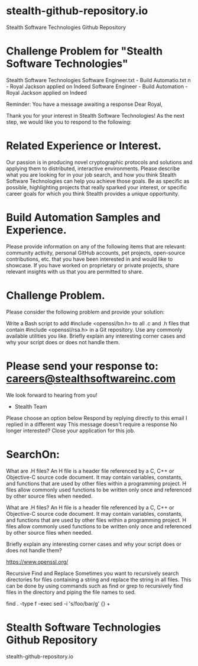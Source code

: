 # stealth-github-repository.io
Stealth Software Technologies Github Repository


# Challenge Problem for "Stealth Software Technologies"


Stealth Software Technologies Software Engineer.txt - Build Automatio.txt  n - Royal Jackson applied on Indeed
Software Engineer - Build Automation - Royal Jackson applied on Indeed


Reminder: You have a message awaiting a response
Dear Royal,

Thank you for your interest in Stealth Software Technologies! As the next step, we would 
like you to respond to the following:

# Related Experience or Interest.
Our passion is in producing novel cryptographic protocols and solutions and applying them to 
distributed, interactive environments. Please describe what you are looking for in your job 
search, and how you think Stealth Software Technologies can help you achieve those goals. 
Be as specific as possible, highlighting projects that really sparked your interest, or specific 
career goals for which you think Stealth provides a unique opportunity.

# Build Automation Samples and Experience.
Please provide information on any of the following items that are relevant: community activity, 
personal GitHub accounts, pet projects, open-source contributions, etc. that you have been 
interested in and would like to showcase. If you have worked on proprietary or private projects, 
share relevant insights with us that you are permitted to share.

# Challenge Problem.
Please consider the following problem and provide your solution:

Write a Bash script to add #include <openssl/bn.h> to all .c and .h files that 
contain #include <openssl/rsa.h> in a Git repository. 
Use any commonly available utilities you like. 
Briefly explain any interesting corner cases and why 
your script does or does not handle them.

# Please send your response to: careers@stealthsoftwareinc.com

We look forward to hearing from you!

- Stealth Team

 
Please choose an option below
Respond by replying directly to this email
I replied in a different way
This message doesn't require a response
No longer interested? Close your application for this job.

# SearchOn:
What are .H files?
An H file is a header file referenced by a C, C++ or Objective-C source code document.
It may contain variables, constants, and functions that are used by other files within a 
programming project. H files allow commonly used functions to be written only once and 
referenced by other source files when needed.

What are .H files?
An H file is a header file referenced by a C, C++ or Objective-C source code document. 
It may contain variables, constants, and functions that are used by other files within a 
programming project. H files allow commonly used functions to be written only once and 
referenced by other source files when needed.


Briefly explain any interesting corner cases and why 
your script does or does not handle them?


https://www.openssl.org/


Recursive Find and Replace
Sometimes you want to recursively search directories for files containing a string and 
replace the string in all files. This can be done by using commands such as find or grep 
to recursively find files in the directory and piping the file names to sed.

find . -type f -exec sed -i 's/foo/bar/g' {} +


# Stealth Software Technologies Github Repository
stealth-github-repository.io
